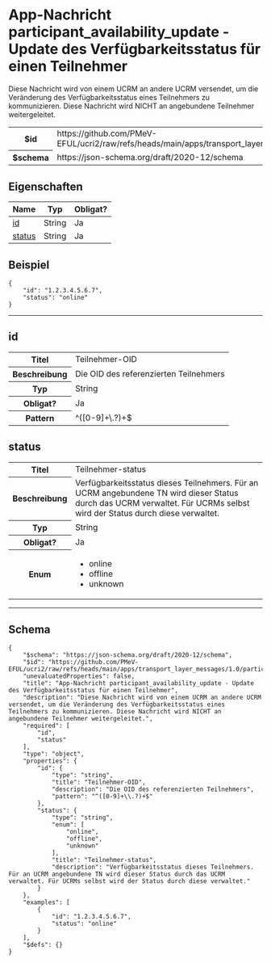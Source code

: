 

# App-Nachricht participant_availability_update - Update des Verfügbarkeitsstatus für einen Teilnehmer

<p>Diese Nachricht wird von einem UCRM an andere UCRM versendet, um die Veränderung des Verfügbarkeitsstatus eines Teilnehmers zu kommunizieren. Diese Nachricht wird NICHT an angebundene Teilnehmer weitergeleitet.</p>

<table>
<tbody>
<tr><th>$id</th><td>https://github.com/PMeV-EFUL/ucri2/raw/refs/heads/main/apps/transport_layer_messages/1.0/participant_availability_update.schema.json</td></tr>
<tr><th>$schema</th><td>https://json-schema.org/draft/2020-12/schema</td></tr>
</tbody>
</table>

## Eigenschaften

<table class="jssd-properties-table"><thead><tr><th colspan="2">Name</th><th>Typ</th><th>Obligat?</th></tr></thead><tbody><tr><td colspan="2"><a href="#id">id</a></td><td>String</td><td>Ja</td></tr><tr><td colspan="2"><a href="#status">status</a></td><td>String</td><td>Ja</td></tr></tbody></table>


## Beispiel



```
{
    "id": "1.2.3.4.5.6.7",
    "status": "online"
}
```



<hr />


## id


<table class="jssd-property-table">
  <tbody>
    <tr>
      <th>Titel</th>
      <td colspan="2">Teilnehmer-OID</td>
    </tr>
    <tr>
      <th>Beschreibung</th>
      <td colspan="2">Die OID des referenzierten Teilnehmers</td>
    </tr>
    <tr><th>Typ</th><td colspan="2">String</td></tr>
    <tr>
      <th>Obligat?</th>
      <td colspan="2">Ja</td>
    </tr>
    <tr>
      <th>Pattern</th>
      <td colspan="2">^([0-9]+\.?)+$</td>
    </tr>
  </tbody>
</table>




## status


<table class="jssd-property-table">
  <tbody>
    <tr>
      <th>Titel</th>
      <td colspan="2">Teilnehmer-status</td>
    </tr>
    <tr>
      <th>Beschreibung</th>
      <td colspan="2">Verfügbarkeitsstatus dieses Teilnehmers. Für an UCRM angebundene TN wird dieser Status durch das UCRM verwaltet. Für UCRMs selbst wird der Status durch diese verwaltet.</td>
    </tr>
    <tr><th>Typ</th><td colspan="2">String</td></tr>
    <tr>
      <th>Obligat?</th>
      <td colspan="2">Ja</td>
    </tr>
    <tr>
      <th>Enum</th>
      <td colspan="2"><ul><li>online</li><li>offline</li><li>unknown</li></ul></td>
    </tr>
  </tbody>
</table>









<hr />

## Schema
```
{
    "$schema": "https://json-schema.org/draft/2020-12/schema",
    "$id": "https://github.com/PMeV-EFUL/ucri2/raw/refs/heads/main/apps/transport_layer_messages/1.0/participant_availability_update.schema.json",
    "unevaluatedProperties": false,
    "title": "App-Nachricht participant_availability_update - Update des Verfügbarkeitsstatus für einen Teilnehmer",
    "description": "Diese Nachricht wird von einem UCRM an andere UCRM versendet, um die Veränderung des Verfügbarkeitsstatus eines Teilnehmers zu kommunizieren. Diese Nachricht wird NICHT an angebundene Teilnehmer weitergeleitet.",
    "required": [
        "id",
        "status"
    ],
    "type": "object",
    "properties": {
        "id": {
            "type": "string",
            "title": "Teilnehmer-OID",
            "description": "Die OID des referenzierten Teilnehmers",
            "pattern": "^([0-9]+\\.?)+$"
        },
        "status": {
            "type": "string",
            "enum": [
                "online",
                "offline",
                "unknown"
            ],
            "title": "Teilnehmer-status",
            "description": "Verfügbarkeitsstatus dieses Teilnehmers. Für an UCRM angebundene TN wird dieser Status durch das UCRM verwaltet. Für UCRMs selbst wird der Status durch diese verwaltet."
        }
    },
    "examples": [
        {
            "id": "1.2.3.4.5.6.7",
            "status": "online"
        }
    ],
    "$defs": {}
}
```


